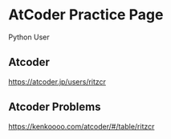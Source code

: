 # AtCoder Practice Page

Python User

## Atcoder

https://atcoder.jp/users/ritzcr

## Atcoder Problems

https://kenkoooo.com/atcoder/#/table/ritzcr
